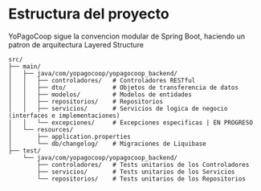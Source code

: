 # Estructura del proyecto

YoPagoCoop sigue la convencion modular de Spring Boot, haciendo un patron de arquitectura Layered Structure

```
src/
├── main/
│   ├── java/com/yopagocoop/yopagocoop_backend/
│   │   ├── controladores/   # Controladores RESTful
│   │   ├── dto/             # Objetos de transferencia de datos
│   │   ├── modelos/         # Modelos de entidades
│   │   ├── repositorios/    # Repositorios
│   │   ├── servicios/       # Servicios de logica de negocio (interfaces e implementaciones)
│   │   └── excepciones/     # Excepciones especificas | EN PROGRESO
│   └── resources/
│       ├── application.properties
│       └── db/changelog/    # Migraciones de Liquibase
├── test/
    └── java/com/yopagocoop/yopagocoop_backend/
        ├── controladores/   # Tests unitarios de los Controladores
        ├── servicios/       # Tests unitarios de los Servicios
        └── repositorios/    # Tests unitarios de los Repositorios
```
